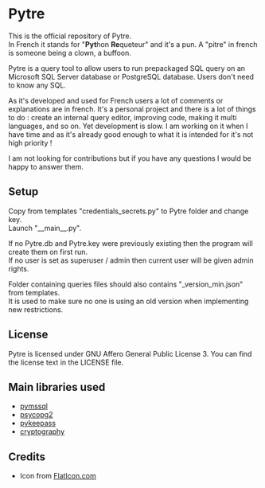 # Pytre

This is the official repository of Pytre.  
In French it stands for "**Pyt**hon **Re**queteur" and it's a pun. A "pitre" in french is someone being a clown, a buffoon.

Pytre is a query tool to allow users to run prepackaged SQL query on an Microsoft SQL Server database or PostgreSQL database. Users don't need to know any SQL.

As it's developed and used for French users a lot of comments or explanations are in french.
It's a personal project and there is a lot of things to do : create an internal query editor, improving code, making it multi languages, and so on.
Yet development is slow. I am working on it when I have time and as it's already good enough to what it is intended for it's not high priority !

I am not looking for contributions but if you have any questions I would be happy to answer them.

## Setup

Copy from templates "credentials_secrets.py" to Pytre folder and change key.  
Launch "\_\_main\_\_.py".

If no Pytre.db and Pytre.key were previously existing then the program will create them on first run.  
If no user is set as superuser / admin then current user will be given admin rights.

Folder containing queries files should also contains "\_version_min.json" from templates.  
It is used to make sure no one is using an old version when implementing new restrictions.

## License

Pytre is licensed under GNU Affero General Public License 3. You can find the license text in the LICENSE file.

## Main libraries used

- [pymssql](https://github.com/pymssql/pymssql)
- [psycopg2](https://github.com/psycopg/psycopg2)
- [pykeepass](https://github.com/libkeepass/pykeepass)
- [cryptography](https://github.com/pyca/cryptography)

## Credits

- Icon from [FlatIcon.com](https://www.flaticon.com/free-icon/buffoon_688319)

